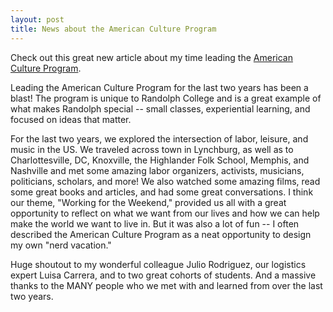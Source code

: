 ```yaml
---
layout: post
title: News about the American Culture Program
---
```


Check out this great new article about my time leading the [American Culture Program](https://www.randolphcollege.edu/news/2024/05/american-culture-program-explores-labor-leisure-and-music-in-the-u-s/).

Leading the American Culture Program for the last two years has been a blast! The program is unique to Randolph College and is a great example of what makes Randolph special -- small classes, experiential learning, and focused on ideas that matter.

For the last two years, we explored the intersection of labor, leisure, and music in the US. We traveled across town in Lynchburg, as well as to Charlottesville, DC, Knoxville, the Highlander Folk School, Memphis, and Nashville and met some amazing labor organizers, activists, musicians, politicians, scholars, and more! We also watched some amazing films, read some great books and articles, and had some great conversations. I think our theme, "Working for the Weekend," provided us all with a great opportunity to reflect on what we want from our lives and how we can help make the world we want to live in. But it was also a lot of fun -- I often described the American Culture Program as a neat opportunity to design my own "nerd vacation."

Huge shoutout to my wonderful colleague Julio Rodriguez, our logistics expert Luisa Carrera, and to two great cohorts of students. And a massive thanks to the MANY people who we met with and learned from over the last two years. 
